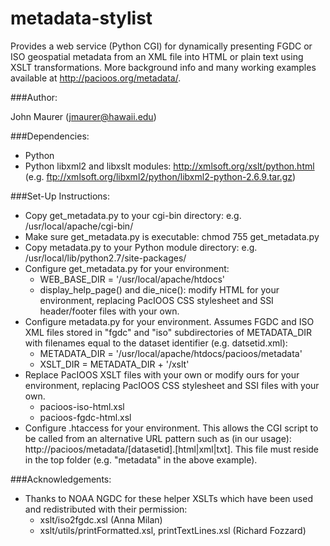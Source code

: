 metadata-stylist
================

Provides a web service (Python CGI) for dynamically presenting FGDC or ISO geospatial metadata from an XML file into HTML or plain text using XSLT transformations. More background info and many working examples available at http://pacioos.org/metadata/. 

###Author:

John Maurer (jmaurer@hawaii.edu)

###Dependencies:

* Python
* Python libxml2 and libxslt modules: http://xmlsoft.org/xslt/python.html (e.g. ftp://xmlsoft.org/libxml2/python/libxml2-python-2.6.9.tar.gz)

###Set-Up Instructions:

* Copy get_metadata.py to your cgi-bin directory: e.g. /usr/local/apache/cgi-bin/
* Make sure get_metadata.py is executable: chmod 755 get_metadata.py
* Copy metadata.py to your Python module directory: e.g. /usr/local/lib/python2.7/site-packages/
* Configure get_metadata.py for your environment:
  * WEB_BASE_DIR = '/usr/local/apache/htdocs' 
  * display_help_page() and die_nice(): modify HTML for your environment,
    replacing PacIOOS CSS stylesheet and SSI header/footer files with your own.
* Configure metadata.py for your environment. Assumes FGDC and ISO XML files
  stored in "fgdc" and "iso" subdirectories of METADATA_DIR with filenames
  equal to the dataset identifier (e.g. datsetid.xml):
  * METADATA_DIR = '/usr/local/apache/htdocs/pacioos/metadata'
  * XSLT_DIR = METADATA_DIR + '/xslt' 
* Replace PacIOOS XSLT files with your own or modify ours for your environment,
  replacing PacIOOS CSS stylesheet and SSI files with your own.
  * pacioos-iso-html.xsl
  * pacioos-fgdc-html.xsl
* Configure .htaccess for your environment. This allows the CGI script to be
  called from an alternative URL pattern such as (in our usage):
  http://pacioos/metadata/[datasetid].[html|xml|txt]. This file must reside
  in the top folder (e.g. "metadata" in the above example).

###Acknowledgements:

* Thanks to NOAA NGDC for these helper XSLTs which have been used and
  redistributed with their permission:
  * xslt/iso2fgdc.xsl (Anna Milan)
  * xslt/utils/printFormatted.xsl, printTextLines.xsl (Richard Fozzard)
